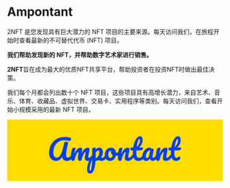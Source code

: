 # Ampontant

2NFT 是您发现具有巨大潜力的 NFT 项目的主要来源。每天访问我们，在旅程开始时查看最新的不可替代代币 (NFT) 项目。

**我们帮助发现新的 NFT，并帮助数字艺术家进行销售。**

**2NFT**旨在成为最大的优质NFT共享平台，帮助投资者在投资NFT时做出最佳决策。

我们每个月都会列出数十个 NFT 项目，这些项目具有高增长潜力，来自艺术、音乐、体育、收藏品、虚拟世界、交易卡、实用程序等类别。每天访问我们，查看开始小规模采用的最新 NFT 项目。

![unnamed](unnamed.jpg)
